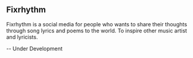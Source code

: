 ## Fixrhythm

Fixrhythm is a social media for people who wants to share their thoughts through song lyrics and poems to the world. To inspire other music artist and lyricists.

-- Under Development